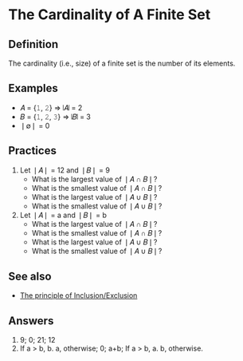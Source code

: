 # The Cardinality of A Finite Set

## Definition

The cardinality (i.e., size) of a finite set is the number of its elements.

## Examples

- &#x1D434; = {&#x1D7F7;, &#x1D7F8;} &#x21D2; &#x2758;&#x1D434;&#x2758; = 2
- &#x1D435; = {&#x1D7F7;, &#x1D7F8;, &#x1D7F9;} &#x21D2; &#x2758;&#x1D435;&#x2758; = 3
- &#x2758;&#x2205;&#x2758; = 0

## Practices

1. Let &#x2758;&#x1D434;&#x2758; = 12 and &#x2758;&#x1D435;&#x2758; = 9
   - What is the largest value of &#x2758;&#x1D434; &#x2229; &#x1D435;&#x2758;?
   - What is the smallest value of &#x2758;&#x1D434; &#x2229; &#x1D435;&#x2758;?
   - What is the largest value of &#x2758;&#x1D434; &#x222A; &#x1D435;&#x2758;?
   - What is the smallest value of &#x2758;&#x1D434; &#x222A; &#x1D435;&#x2758;?
2. Let &#x2758;&#x1D434;&#x2758; = a and &#x2758;&#x1D435;&#x2758; = b
   - What is the largest value of &#x2758;&#x1D434; &#x2229; &#x1D435;&#x2758;?
   - What is the smallest value of &#x2758;&#x1D434; &#x2229; &#x1D435;&#x2758;?
   - What is the largest value of &#x2758;&#x1D434; &#x222A; &#x1D435;&#x2758;?
   - What is the smallest value of &#x2758;&#x1D434; &#x222A; &#x1D435;&#x2758;?

## See also

- [The principle of Inclusion/Exclusion](inclusion-exclusion.md#theorems)

## Answers

1. 9; 0; 21; 12
2. If a > b, b. a, otherwise; 0; a+b; If a > b, a. b, otherwise.